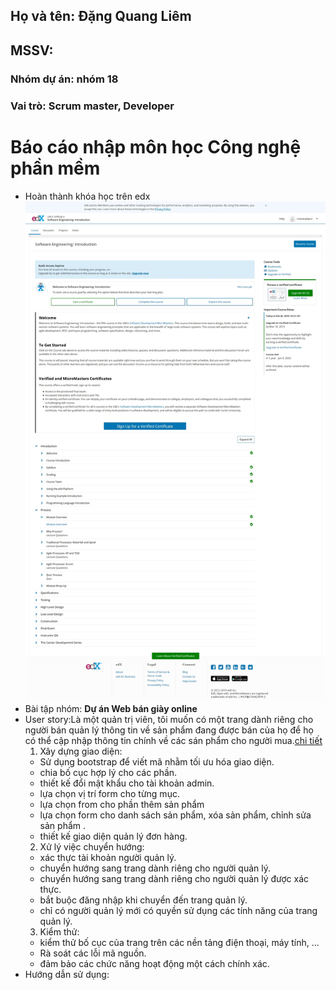 ## Họ và tên: Đặng Quang Liêm
## MSSV: 
### Nhóm dự án: nhóm 18
### Vai trò: Scrum master, Developer

# Báo cáo nhập môn học Công nghệ phần mềm

* Hoàn thành khóa học trên edx ![](SoftEng1x.jpg)
* Bài tập nhóm: **Dự án Web bán giày online**
* User story:Là một quản trị viên, tôi muốn có một trang dành riêng cho người bán quản lý thông tin về sản phẩm đang được bán của họ để họ có thể cập nhập thông tin chính về các sán phẩm cho người mua.[chi tiết](https://github.com/KhacNgoc/INT2208-7-2019/issues/9)
  1. Xây dựng giao diện:
    - Sử dụng bootstrap để viết mã nhằm tối ưu hóa giao diện.
    - chia bố cục hợp lý cho các phần.
    - thiết kế đổi mật khẩu cho tài khoản admin.
    - lựa chọn vị trí form cho từng mục.
    - lựa chọn from cho phần thêm sản phẩm
    - lựa chọn form cho danh sách sản phẩm, xóa sản phẩm, chỉnh sửa sản phẩm .
    - thiết kế giao diện quản lý đơn hàng.
  2. Xử lý việc chuyển hướng:
    - xác thực tài khoản người quản lý.
    - chuyển hướng sang trang dành riêng cho người quản lý.
    - chuyển hướng sang trang dành riêng cho người quản lý được xác thực.
    - bắt buộc đăng nhập khi chuyển đến trang quản lý.
    - chỉ có người quản lý mới có quyền sử dụng các tính năng của trang quản lý.
  3. Kiểm thử:
    - kiểm thử bố cục của trang trên các nền tảng điện thoại, máy tính, ...
    - Rà soát các lỗi mã nguồn.
    - đảm bảo các chức năng hoạt động một cách chính xác.
 * Hướng dẫn sử dụng:

